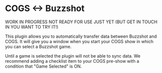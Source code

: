 # COGS <-> Buzzshot

WORK IN PROGRESS NOT READY FOR USE JUST YET (BUT GET IN TOUCH IN YOU WANT TO TRY IT!)

This plugin allows you to automatically transfer data between Buzzshot and COGS.
It will give you a window when you start your COGS show in which you can select
a Buzzshot game.

Until a game is selected the plugin will not be able to sync data. We recommend
adding a checklist item to your COGS pre-show with a condition that "Game
Selected" is ON.
